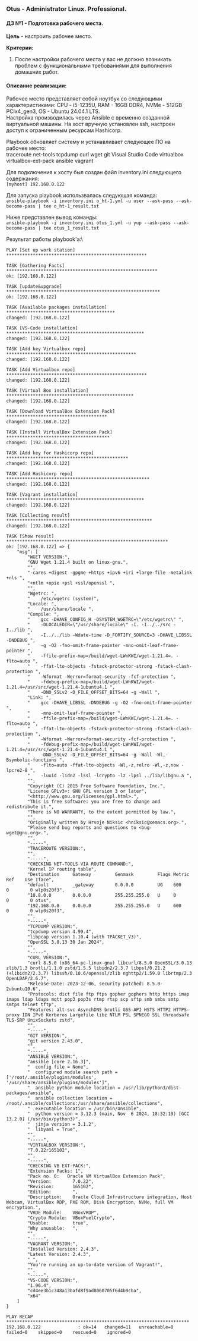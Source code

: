 ### **Otus - Administrator Linux. Professional.**  
#### **ДЗ №1 - Подготовка рабочего места.**  
**Цель** - настроить рабочее место.  

**Критерии:**  
1) После настройки рабочего места у вас не должно возникать проблем с функциональными требованиями для выполнения домашних работ.  

#### **Описание реализации:**  
Рабочее место представляет собой ноутбук со следующими характеристиками: CPU - i5-1235U, RAM - 16GB DDR4, NVMe - 512GB PCIx4_gen3, OS - Ubuntu 24.04.1 LTS.  
Настройка производилась через Ansible с временно созданной виртуальной машины. На хост вручную установлен ssh, настроен доступ к ограниченным ресурсам Hashicorp. 

Playbook обновляет систему и устанавливает следующее ПО на рабочее место:    
traceroute net-tools tcpdump curl wget git Visual Studio Code virtualbox virtualbox-ext-pack ansible vagrant  

Для подключения к хосту был создан файл inventory.ini следующего содержания:  
`[myhost]
192.168.0.122`

Для запуска playbook использвалась следующая команда:\
`ansible-playbook -i inventory.ini o_ht-1.yml -u user --ask-pass --ask-become-pass | tee o_ht-1_result.txt`

Ниже представлен вывод команды:\
`ansible-playbook -i inventory.ini otus_1.yml -u yup --ask-pass --ask-become-pass | tee otus_1_result.txt`

Результат работы playbook'а:\
```
PLAY [Set up work station] *****************************************************

TASK [Gathering Facts] *********************************************************
ok: [192.168.0.122]

TASK [update&upgrade] **********************************************************
ok: [192.168.0.122]

TASK [Available packages installation] *****************************************
changed: [192.168.0.122]

TASK [VS-Code installation] ****************************************************
changed: [192.168.0.122]

TASK [Add key Virtualbox repo] *************************************************
changed: [192.168.0.122]

TASK [Add Virtualbox repo] *****************************************************
changed: [192.168.0.122]

TASK [Virtual Box installation] ************************************************
changed: [192.168.0.122]

TASK [Download VirtualBox Extension Pack] **************************************
changed: [192.168.0.122]

TASK [Install VirtualBox Extension Pack] ***************************************
changed: [192.168.0.122]

TASK [Add key for Hashicorp repo] **********************************************
changed: [192.168.0.122]

TASK [Add Hashicorp repo] ******************************************************
changed: [192.168.0.122]

TASK [Vagrant installation] ****************************************************
changed: [192.168.0.122]

TASK [Collecting result] *******************************************************
changed: [192.168.0.122]

TASK [Show result] *************************************************************
ok: [192.168.0.122] => {
    "msg": [
        "WGET VERSION:",
        "GNU Wget 1.21.4 built on linux-gnu.",
        "",
        "-cares +digest -gpgme +https +ipv6 +iri +large-file -metalink +nls ",
        "+ntlm +opie +psl +ssl/openssl ",
        "",
        "Wgetrc: ",
        "    /etc/wgetrc (system)",
        "Locale: ",
        "    /usr/share/locale ",
        "Compile: ",
        "    gcc -DHAVE_CONFIG_H -DSYSTEM_WGETRC=\"/etc/wgetrc\" ",
        "    -DLOCALEDIR=\"/usr/share/locale\" -I. -I../../src -I../lib ",
        "    -I../../lib -Wdate-time -D_FORTIFY_SOURCE=3 -DHAVE_LIBSSL -DNDEBUG ",
        "    -g -O2 -fno-omit-frame-pointer -mno-omit-leaf-frame-pointer ",
        "    -ffile-prefix-map=/build/wget-LWnKWI/wget-1.21.4=. -flto=auto ",
        "    -ffat-lto-objects -fstack-protector-strong -fstack-clash-protection ",
        "    -Wformat -Werror=format-security -fcf-protection ",
        "    -fdebug-prefix-map=/build/wget-LWnKWI/wget-1.21.4=/usr/src/wget-1.21.4-1ubuntu4.1 ",
        "    -DNO_SSLv2 -D_FILE_OFFSET_BITS=64 -g -Wall ",
        "Link: ",
        "    gcc -DHAVE_LIBSSL -DNDEBUG -g -O2 -fno-omit-frame-pointer ",
        "    -mno-omit-leaf-frame-pointer ",
        "    -ffile-prefix-map=/build/wget-LWnKWI/wget-1.21.4=. -flto=auto ",
        "    -ffat-lto-objects -fstack-protector-strong -fstack-clash-protection ",
        "    -Wformat -Werror=format-security -fcf-protection ",
        "    -fdebug-prefix-map=/build/wget-LWnKWI/wget-1.21.4=/usr/src/wget-1.21.4-1ubuntu4.1 ",
        "    -DNO_SSLv2 -D_FILE_OFFSET_BITS=64 -g -Wall -Wl,-Bsymbolic-functions ",
        "    -flto=auto -ffat-lto-objects -Wl,-z,relro -Wl,-z,now -lpcre2-8 ",
        "    -luuid -lidn2 -lssl -lcrypto -lz -lpsl ../lib/libgnu.a ",
        "",
        "Copyright (C) 2015 Free Software Foundation, Inc.",
        "License GPLv3+: GNU GPL version 3 or later",
        "<http://www.gnu.org/licenses/gpl.html>.",
        "This is free software: you are free to change and redistribute it.",
        "There is NO WARRANTY, to the extent permitted by law.",
        "",
        "Originally written by Hrvoje Niksic <hniksic@xemacs.org>.",
        "Please send bug reports and questions to <bug-wget@gnu.org>.",
        "",
        "-----",
        "TRACEROUTE VERSION:",
        "",
        "-----",
        "CHECKING NET-TOOLS VIA ROUTE COMMAND:",
        "Kernel IP routing table",
        "Destination     Gateway         Genmask         Flags Metric Ref    Use Iface",
        "default         _gateway        0.0.0.0         UG    600    0        0 wlp0s20f3",
        "10.8.0.0        0.0.0.0         255.255.255.0   U     0      0        0 otus",
        "192.168.0.0     0.0.0.0         255.255.255.0   U     600    0        0 wlp0s20f3",
        "",
        "-----",
        "TCPDUMP VERSION:",
        "tcpdump version 4.99.4",
        "libpcap version 1.10.4 (with TPACKET_V3)",
        "OpenSSL 3.0.13 30 Jan 2024",
        "",
        "-----",
        "CURL VERSION:",
        "curl 8.5.0 (x86_64-pc-linux-gnu) libcurl/8.5.0 OpenSSL/3.0.13 zlib/1.3 brotli/1.1.0 zstd/1.5.5 libidn2/2.3.7 libpsl/0.21.2 (+libidn2/2.3.7) libssh/0.10.6/openssl/zlib nghttp2/1.59.0 librtmp/2.3 OpenLDAP/2.6.7",
        "Release-Date: 2023-12-06, security patched: 8.5.0-2ubuntu10.6",
        "Protocols: dict file ftp ftps gopher gophers http https imap imaps ldap ldaps mqtt pop3 pop3s rtmp rtsp scp sftp smb smbs smtp smtps telnet tftp",
        "Features: alt-svc AsynchDNS brotli GSS-API HSTS HTTP2 HTTPS-proxy IDN IPv6 Kerberos Largefile libz NTLM PSL SPNEGO SSL threadsafe TLS-SRP UnixSockets zstd",
        "",
        "-----",
        "GIT VERSION:",
        "git version 2.43.0",
        "",
        "-----",
        "ANSIBLE VERSION:",
        "ansible [core 2.16.3]",
        "  config file = None",
        "  configured module search path = ['/root/.ansible/plugins/modules', '/usr/share/ansible/plugins/modules']",
        "  ansible python module location = /usr/lib/python3/dist-packages/ansible",
        "  ansible collection location = /root/.ansible/collections:/usr/share/ansible/collections",
        "  executable location = /usr/bin/ansible",
        "  python version = 3.12.3 (main, Nov  6 2024, 18:32:19) [GCC 13.2.0] (/usr/bin/python3)",
        "  jinja version = 3.1.2",
        "  libyaml = True",
        "",
        "-----",
        "VIRTUALBOX VERSION:",
        "7.0.22r165102",
        "",
        "-----",
        "CHECKING VB EXT-PACK:",
        "Extension Packs: 1",
        "Pack no. 0:   Oracle VM VirtualBox Extension Pack",
        "Version:        7.0.22",
        "Revision:       165102",
        "Edition:        ",
        "Description:    Oracle Cloud Infrastructure integration, Host Webcam, VirtualBox RDP, PXE ROM, Disk Encryption, NVMe, full VM encryption.",
        "VRDE Module:    VBoxVRDP",
        "Crypto Module:  VBoxPuelCrypto",
        "Usable:         true",
        "Why unusable:   ",
        "",
        "-----",
        "VAGRANT VERSION:",
        "Installed Version: 2.4.3",
        "Latest Version: 2.4.3",
        " ",
        "You're running an up-to-date version of Vagrant!",
        "",
        "-----",
        "VS-CODE VERSION:",
        "1.96.4",
        "cd4ee3b1c348a13bafd8f9ad8060705f6d4b9cba",
        "x64"
    ]
}

PLAY RECAP *********************************************************************
192.168.0.122              : ok=14   changed=11   unreachable=0    failed=0    skipped=0    rescued=0    ignored=0
```


